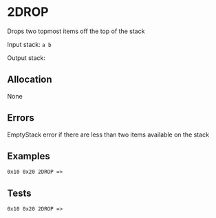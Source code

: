 # 2DROP

Drops two topmost items off the top of the stack

Input stack: `a b`

Output stack: 

## Allocation

None

## Errors

EmptyStack error if there are less than two items available on the stack

## Examples

```
0x10 0x20 2DROP =>
```

## Tests

```
0x10 0x20 2DROP =>
```